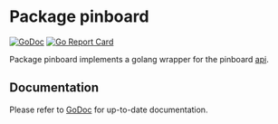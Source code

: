# Package pinboard

[![GoDoc](https://godoc.org/github.com/imwally/pinboard?status.svg)](https://godoc.org/github.com/imwally/pinboard)
[![Go Report Card](https://goreportcard.com/badge/github.com/imwally/pinboard)](https://goreportcard.com/report/github.com/imwally/pinboard)

Package pinboard implements a golang wrapper for the
pinboard [api](https://pinboard.in/api/).

## Documentation

Please refer to [GoDoc](https://godoc.org/github.com/imwally/pinboard)
for up-to-date documentation.
